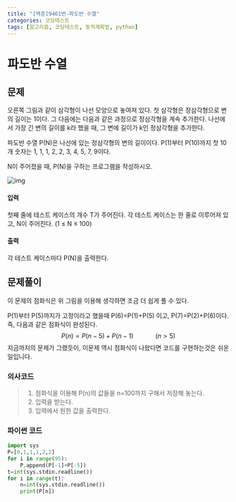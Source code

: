 ```yaml
---
title: "[백준]9461번-파도반 수열"
categories: 코딩테스트
tags: [알고리즘, 코딩테스트, 동적계획법, python]
---
```


# 파도반 수열

## 문제

오른쪽 그림과 같이 삼각형이 나선 모양으로 놓여져 있다. 첫 삼각형은 정삼각형으로 변의 길이는 1이다. 그 다음에는 다음과 같은 과정으로 정삼각형을 계속 추가한다. 나선에서 가장 긴 변의 길이를 k라 했을 때, 그 변에 길이가 k인 정삼각형을 추가한다.

파도반 수열 P(N)은 나선에 있는 정삼각형의 변의 길이이다. P(1)부터 P(10)까지 첫 10개 숫자는 1, 1, 1, 2, 2, 3, 4, 5, 7, 9이다.

N이 주어졌을 때, P(N)을 구하는 프로그램을 작성하시오.

![img](https://www.acmicpc.net/upload/images/pandovan.png)

#### 입력

첫째 줄에 테스트 케이스의 개수 T가 주어진다. 각 테스트 케이스는 한 줄로 이루어져 있고, N이 주어진다. (1 ≤ N ≤ 100)

#### 출력

각 테스트 케이스마다 P(N)을 출력한다.

## 문제풀이

이 문제의 점화식은 위 그림을 이용해 생각하면 조금 더 쉽게 풀 수 있다.

P(1)부터 P(5)까지가 고정이라고 했을때 P(6)=P(1)+P(5) 이고, P(7)=P(2)+P(6)이다. 즉, 다음과 같은 점화식이 완성된다.
$$
P(n)=P(n-5)+P(n-1) \quad \quad \quad (n>5)
$$
지금까지의 문제가 그랬듯이, 이문제 역시 점화식이 나왔다면 코드를 구현하는것은 쉬운일입니다.



### 의사코드

> 1. 점화식을 이용해 P(n)의 값들을 n=100까지 구해서 저장해 놓는다.
> 2. 입력을 받는다.
> 3. 입력에서 원한 값을 출력한다.



### 파이썬 코드

```python
import sys
P=[0,1,1,1,2,2]
for i in range(95):
    P.append(P[-1]+P[-5])
t=int(sys.stdin.readline())
for i in range(t):
    n=int(sys.stdin.readline())
    print(P[n])
```

